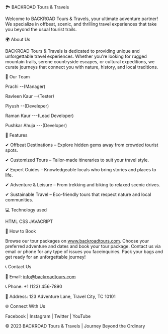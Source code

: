  🏞️ BACKROAD Tours & Travels

Welcome to BACKROAD Tours & Travels, your ultimate adventure partner! We specialize in offbeat, scenic, and thrilling travel experiences that take you beyond the usual tourist trails.


🌍 About Us

BACKROAD Tours & Travels is dedicated to providing unique and unforgettable travel experiences. Whether you're looking for rugged mountain trails, serene countryside escapes, or cultural expeditions, we curate journeys that connect you with nature, history, and local traditions.


👥 Our Team

Prachi --(Manager) 

Ravleen Kaur --(Tester)

Piyush  --(Develeper)

Raman Kaur  ---(Lead Developer)

Pushkar Ahuja  ---(Developer)


🚀 Features

✔ Offbeat Destinations – Explore hidden gems away from crowded tourist spots.

✔ Customized Tours – Tailor-made itineraries to suit your travel style.

✔ Expert Guides – Knowledgeable locals who bring stories and places to life.

✔ Adventure & Leisure – From trekking and biking to relaxed scenic drives.

✔ Sustainable Travel – Eco-friendly tours that respect nature and local communities.


💻 Technology used 

HTML
CSS
JAVACRIPT


📌 How to Book

Browse our tour packages on www.backroadtours.com.
Choose your preferred adventure and dates and book your tour package.
Contact us via email or phone for any type of issues you faceinquiries.
Pack your bags and get ready for an unforgettable journey!


📞 Contact Us

📧 Email: info@backroadtours.com

📞 Phone: +1 (123) 456-7890

📍 Address: 123 Adventure Lane, Travel City, TC 10101


🌐 Connect With Us

Facebook | Instagram | Twitter | YouTube


©️ 2023 BACKROAD Tours & Travels | Journey Beyond the Ordinary
